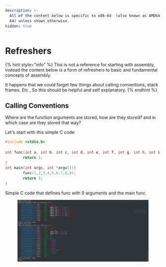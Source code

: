 ```yaml
---
description: >-
  All of the content below is specific to x86-64  (also known as AMD64 or Intel
  64) unless shown otherwise.
hidden: true
---
```


# Refreshers

{% hint style="info" %}
This is not a reference for starting with assembly, instead the content below is a form of refreshers to basic and fundamental concepts of assembly.&#x20;

It happens that we could forget few things about calling conventions, stack frames. Etc , So this should be helpful and self explanatory.
{% endhint %}

## Calling Conventions

Where are the function arguments are stored, how are they stored? and in which case are they stored that way?

Let's start with this simple C code:

```c
#include <stdio.h>

int func(int a, int b, int c, int d, int e, int f, int g, int h, int i){
        return 1;
}
int main(int argc, int *argv[]){
        func(1,2,3,4,5,6,7,8,9);
        return 1;
}
```

Simple C code that defines func with 9 arguments and the main func.&#x20;

<figure><img src="../.gitbook/assets/image (23).png" alt=""><figcaption></figcaption></figure>

